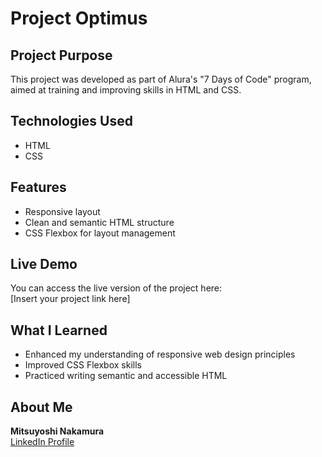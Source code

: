 # Project Optimus

## Project Purpose

This project was developed as part of Alura's "7 Days of Code" program, aimed at training and improving skills in HTML and CSS.

## Technologies Used

- HTML  
- CSS

## Features

- Responsive layout  
- Clean and semantic HTML structure  
- CSS Flexbox for layout management

## Live Demo

You can access the live version of the project here:  
[Insert your project link here]

## What I Learned

- Enhanced my understanding of responsive web design principles  
- Improved CSS Flexbox skills  
- Practiced writing semantic and accessible HTML

## About Me

**Mitsuyoshi Nakamura**  
[LinkedIn Profile](https://www.linkedin.com/in/mitsuyoshijunior/)
